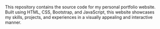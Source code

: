 This repository contains the source code for my personal portfolio website. Built using HTML, CSS, Bootstrap, and JavaScript, this website showcases my skills, projects, and experiences in a visually appealing and interactive manner.
